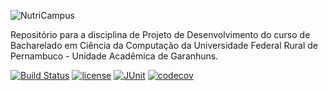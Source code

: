 ![NutriCampus](https://github.com/ddefb/NutriCampus/blob/master/logo.png)

Repositório para a disciplina de Projeto de Desenvolvimento do curso de Bacharelado em Ciência da Computação da Universidade Federal Rural de Pernambuco - Unidade Acadêmica de Garanhuns.

[![Build Status](https://travis-ci.org/NutriCampus/NutriCampus.svg?branch=master)](https://travis-ci.org/ddefb/NutriCampus)
[![license](https://img.shields.io/badge/license-MIT-blue.svg)](https://github.com/ddefb/NutriCampus/blob/master/LICENSE)
[![JUnit](https://img.shields.io/badge/junity-status-yellow.svg?style=flat)](https://TroniPM.github.io/NutriCampusUnitTestReport)
[![codecov](https://codecov.io/gh/NutriCampus/NutriCampus/branch/master/graph/badge.svg)](https://codecov.io/gh/ddefb/NutriCampus)




